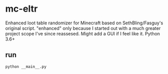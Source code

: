# mc-eltr
Enhanced loot table randomizer for Minecraft based on SethBling/Fasguy's original script. "enhanced" only because I started out with a much greater project scope I've since reassesed. Might add a GUI if I feel like it. Python 3.6+

## run
`python __main__.py`
